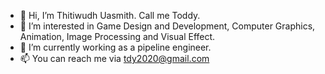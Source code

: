- 👋 Hi, I’m Thitiwudh Uasmith. Call me Toddy.
- 👀 I’m interested in Game Design and Development, Computer Graphics, Animation, Image Processing and Visual Effect.
- 🌱 I’m currently working as a pipeline engineer.
- 📫 You can reach me via tdy2020@gmail.com

<!---
TDY2012/TDY2012 is a ✨ special ✨ repository because its `README.md` (this file) appears on your GitHub profile.
You can click the Preview link to take a look at your changes.
--->

